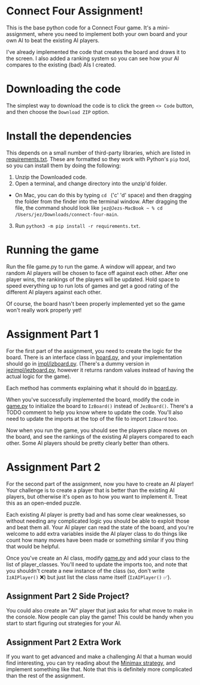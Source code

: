 # Connect Four Assignment!
This is the base python code for a Connect Four game. It's a mini-assignment, where you need to implement both your own board and your own AI to beat the existing AI players.

I've already implemented the code that creates the board and draws it to the screen. I also added a ranking system so you can see how your AI compares to the existing (bad) AIs I created.

# Downloading the code

The simplest way to download the code is to click the green `<> Code` button, and then choose the `Download ZIP` option.

# Install the dependencies

This depends on a small number of third-party libraries, which are listed in [requirements.txt](requirements.txt). These are formatted so they work with Python's `pip` tool, so you can install them by doing the following:

1. Unzip the Downloaded code.
2. Open a terminal, and change directory into the unzip'd folder.
  - On Mac, you can do this by typing `cd ` ('c' 'd' space) and then dragging the folder from the finder into the terminal window. After dragging the file, the command should look like `jez@Jezs-MacBook ~ % cd /Users/jez/Downloads/connect-four-main`.
3. Run `python3 -m pip install -r requirements.txt`.

# Running the game

Run the file game.py to run the game. A window will appear, and two random AI players will be chosen to face off against each other. After one player wins, the rankings of the players will be updated. Hold space to speed everything up to run lots of games and get a good rating of the different AI players against each other.

Of course, the board hasn't been properly implemented yet so the game won't really work properly yet!

# Assignment Part 1

For the first part of the assignment, you need to create the logic for the board. There is an interface class in [board.py](board.py), and your implementation should go in [impl/izboard.py](impl/izboard.py). (There's a dummy version in [jezimpl/jezboard.py](jezimpl/jezboard.py), however it returns random values instead of having the actual logic for the game).

Each method has comments explaining what it should do in [board.py](board.py).

When you've successfully implemented the board, modify the code in [game.py](game.py) to initialize the board to `IzBoard()` instead of `JezBoard()`. There's a TODO comment to help you know where to update the code. You'll also need to update the imports at the top of the file to import `IzBoard` too.

Now when you run the game, you should see the players place moves on the board, and see the rankings of the existing AI players compared to each other. Some AI players should be pretty clearly better than others.

# Assignment Part 2

For the second part of the assignment, now you have to create an AI player! Your challenge is to create a player that is better than the existing AI players, but otherwise it's open as to how you want to implement it. Treat this as an open-ended puzzle.

Each existing AI player is pretty bad and has some clear weaknesses, so without needing any complicated logic you should be able to exploit those and beat them all. Your AI player can read the state of the board, and you're welcome to add extra variables inside the AI player class to do things like count how many moves have been made or something similar if you thing that would be helpful.

Once you've create an AI class, modify [game.py](game.py) and add your class to the list of player_classes. You'll need to update the imports too, and note that you shouldn't create a new instance of the class (so, don't write `IzAIPlayer()` ❌) but just list the class name itself (`IzAIPlayer()` ✅).

## Assignment Part 2 Side Project?

You could also create an "AI" player that just asks for what move to make in the console. Now people can play the game! This could be handy when you start to start figuring out strategies for your AI.

## Assignment Part 2 Extra Work

If you want to get advanced and make a challenging AI that a human would find interesting, you can try reading about the [Minimax strategy](https://en.wikipedia.org/wiki/Minimax), and implement something like that. Note that this is definitely more complicated than the rest of the assignment.
